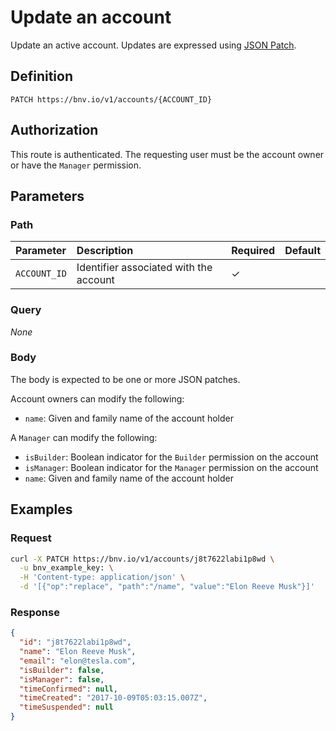 # Update an account

Update an active account. Updates are expressed using [JSON Patch](https://tools.ietf.org/html/rfc6902).


## Definition

```
PATCH https://bnv.io/v1/accounts/{ACCOUNT_ID}
```


## Authorization

This route is authenticated. The requesting user must be the account owner or have the `Manager` permission.


## Parameters

### Path

| Parameter      | Description | Required | Default |
| :------------- | :---------- | :------- | :------ |
| `ACCOUNT_ID`   | Identifier associated with the account | ✓ | |

### Query

*None*

### Body

The body is expected to be one or more JSON patches.

Account owners can modify the following:

- `name`: Given and family name of the account holder

A `Manager` can modify the following:

- `isBuilder`: Boolean indicator for the `Builder` permission on the account
- `isManager`: Boolean indicator for the `Manager` permission on the account
- `name`: Given and family name of the account holder


## Examples

### Request

```sh
curl -X PATCH https://bnv.io/v1/accounts/j8t7622labi1p8wd \
  -u bnv_example_key: \
  -H 'Content-type: application/json' \
  -d '[{"op":"replace", "path":"/name", "value":"Elon Reeve Musk"}]'
```

### Response

```json
{
  "id": "j8t7622labi1p8wd",
  "name": "Elon Reeve Musk",
  "email": "elon@tesla.com",
  "isBuilder": false,
  "isManager": false,
  "timeConfirmed": null,
  "timeCreated": "2017-10-09T05:03:15.007Z",
  "timeSuspended": null
}
```
